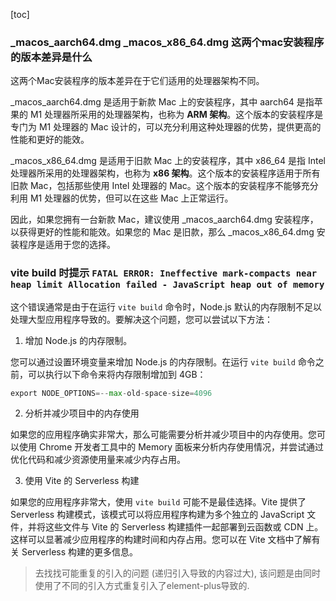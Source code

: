 [toc]

### _macos_aarch64.dmg _macos_x86_64.dmg 这两个mac安装程序的版本差异是什么

这两个Mac安装程序的版本差异在于它们适用的处理器架构不同。

_macos_aarch64.dmg 是适用于新款 Mac 上的安装程序，其中 aarch64 是指苹果的 M1 处理器所采用的处理器架构，也称为 **ARM 架构**。这个版本的安装程序是专门为 M1 处理器的 Mac 设计的，可以充分利用这种处理器的优势，提供更高的性能和更好的能效。

_macos_x86_64.dmg 是适用于旧款 Mac 上的安装程序，其中 x86_64 是指 Intel 处理器所采用的处理器架构，也称为 **x86 架构**。这个版本的安装程序适用于所有旧款 Mac，包括那些使用 Intel 处理器的 Mac。这个版本的安装程序不能够充分利用 M1 处理器的优势，但可以在这些 Mac 上正常运行。

因此，如果您拥有一台新款 Mac，建议使用 _macos_aarch64.dmg 安装程序，以获得更好的性能和能效。如果您的 Mac 是旧款，那么 _macos_x86_64.dmg 安装程序是适用于您的选择。



### vite build 时提示 `FATAL ERROR: Ineffective mark-compacts near heap limit Allocation failed - JavaScript heap out of memory`

这个错误通常是由于在运行 `vite build` 命令时，Node.js 默认的内存限制不足以处理大型应用程序导致的。要解决这个问题，您可以尝试以下方法：

1. 增加 Node.js 的内存限制。

您可以通过设置环境变量来增加 Node.js 的内存限制。在运行 `vite build` 命令之前，可以执行以下命令来将内存限制增加到 4GB：

```python
export NODE_OPTIONS=--max-old-space-size=4096
```

2. 分析并减少项目中的内存使用

如果您的应用程序确实非常大，那么可能需要分析并减少项目中的内存使用。您可以使用 Chrome 开发者工具中的 Memory 面板来分析内存使用情况，并尝试通过优化代码和减少资源使用量来减少内存占用。

3. 使用 Vite 的 Serverless 构建

如果您的应用程序非常大，使用 `vite build` 可能不是最佳选择。Vite 提供了 Serverless 构建模式，该模式可以将应用程序构建为多个独立的 JavaScript 文件，并将这些文件与 Vite 的 Serverless 构建插件一起部署到云函数或 CDN 上。这样可以显著减少应用程序的构建时间和内存占用。您可以在 Vite 文档中了解有关 Serverless 构建的更多信息。

> 去找找可能重复的引入的问题 (递归引入导致的内容过大), 该问题是由同时使用了不同的引入方式重复引入了element-plus导致的.